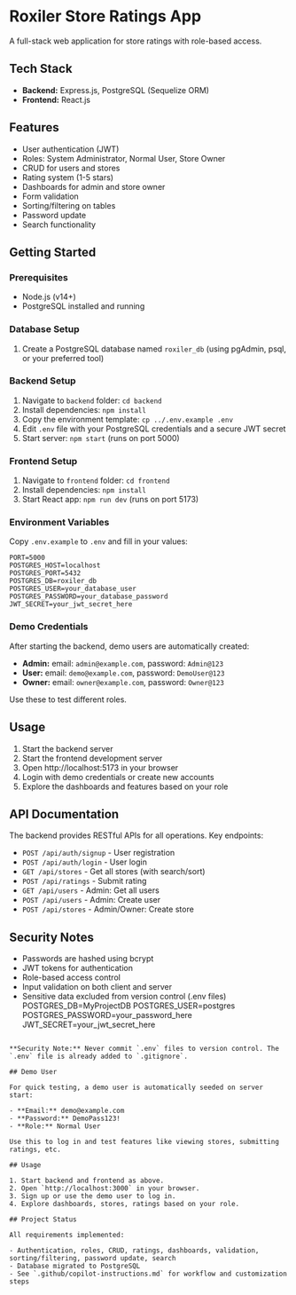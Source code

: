 # Roxiler Store Ratings App

A full-stack web application for store ratings with role-based access.

## Tech Stack

- **Backend:** Express.js, PostgreSQL (Sequelize ORM)
- **Frontend:** React.js

## Features

- User authentication (JWT)
- Roles: System Administrator, Normal User, Store Owner
- CRUD for users and stores
- Rating system (1-5 stars)
- Dashboards for admin and store owner
- Form validation
- Sorting/filtering on tables
- Password update
- Search functionality

## Getting Started

### Prerequisites

- Node.js (v14+)
- PostgreSQL installed and running

### Database Setup

1. Create a PostgreSQL database named `roxiler_db` (using pgAdmin, psql, or your preferred tool)

### Backend Setup

1. Navigate to `backend` folder: `cd backend`
2. Install dependencies: `npm install`
3. Copy the environment template: `cp ../.env.example .env`
4. Edit `.env` file with your PostgreSQL credentials and a secure JWT secret
5. Start server: `npm start` (runs on port 5000)

### Frontend Setup

1. Navigate to `frontend` folder: `cd frontend`
2. Install dependencies: `npm install`
3. Start React app: `npm run dev` (runs on port 5173)

### Environment Variables

Copy `.env.example` to `.env` and fill in your values:

```
PORT=5000
POSTGRES_HOST=localhost
POSTGRES_PORT=5432
POSTGRES_DB=roxiler_db
POSTGRES_USER=your_database_user
POSTGRES_PASSWORD=your_database_password
JWT_SECRET=your_jwt_secret_here
```

### Demo Credentials

After starting the backend, demo users are automatically created:

- **Admin:** email: `admin@example.com`, password: `Admin@123`
- **User:** email: `demo@example.com`, password: `DemoUser@123`
- **Owner:** email: `owner@example.com`, password: `Owner@123`

Use these to test different roles.

## Usage

1. Start the backend server
2. Start the frontend development server
3. Open http://localhost:5173 in your browser
4. Login with demo credentials or create new accounts
5. Explore the dashboards and features based on your role

## API Documentation

The backend provides RESTful APIs for all operations. Key endpoints:

- `POST /api/auth/signup` - User registration
- `POST /api/auth/login` - User login
- `GET /api/stores` - Get all stores (with search/sort)
- `POST /api/ratings` - Submit rating
- `GET /api/users` - Admin: Get all users
- `POST /api/users` - Admin: Create user
- `POST /api/stores` - Admin/Owner: Create store

## Security Notes

- Passwords are hashed using bcrypt
- JWT tokens for authentication
- Role-based access control
- Input validation on both client and server
- Sensitive data excluded from version control (.env files)
POSTGRES_DB=MyProjectDB
POSTGRES_USER=postgres
POSTGRES_PASSWORD=your_password_here
JWT_SECRET=your_jwt_secret_here
```

**Security Note:** Never commit `.env` files to version control. The `.env` file is already added to `.gitignore`.

## Demo User

For quick testing, a demo user is automatically seeded on server start:

- **Email:** demo@example.com
- **Password:** DemoPass123!
- **Role:** Normal User

Use this to log in and test features like viewing stores, submitting ratings, etc.

## Usage

1. Start backend and frontend as above.
2. Open `http://localhost:3000` in your browser.
3. Sign up or use the demo user to log in.
4. Explore dashboards, stores, ratings based on your role.

## Project Status

All requirements implemented:

- Authentication, roles, CRUD, ratings, dashboards, validation, sorting/filtering, password update, search
- Database migrated to PostgreSQL
- See `.github/copilot-instructions.md` for workflow and customization steps
